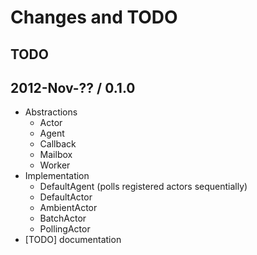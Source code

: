 # Changes and TODO

## TODO

## 2012-Nov-?? / 0.1.0

* Abstractions
  * Actor
  * Agent
  * Callback
  * Mailbox
  * Worker
* Implementation
  * DefaultAgent (polls registered actors sequentially)
  * DefaultActor
  * AmbientActor
  * BatchActor
  * PollingActor
* [TODO] documentation
